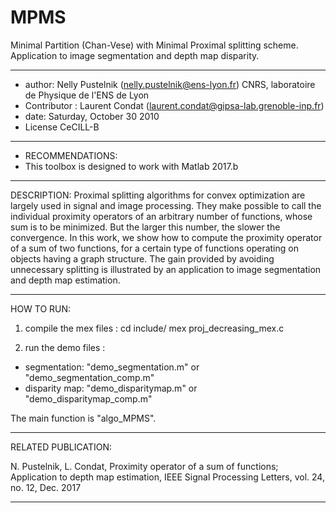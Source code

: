 # MPMS
Minimal Partition (Chan-Vese) with Minimal Proximal splitting scheme. 
Application to image segmentation and depth map disparity. 


***************************************************************************
* author: Nelly Pustelnik   (nelly.pustelnik@ens-lyon.fr) 
CNRS, laboratoire de Physique de l'ENS de Lyon  
* Contributor :  Laurent Condat (laurent.condat@gipsa-lab.grenoble-inp.fr)       
* date: Saturday, October 30 2010        
* License CeCILL-B                                                                            
                                                  

*********************************************************
* RECOMMENDATIONS:                               
* This toolbox is designed to work with Matlab 2017.b  


------------------------------------------------------------------------------------------------------------------------
DESCRIPTION:
Proximal splitting algorithms for convex optimization are largely used in 
signal and image processing. They make possible to call the individual 
proximity operators of an arbitrary number of functions, whose sum is to 
be minimized. But the larger this number, the slower the convergence. 
In this work, we show how to compute the proximity operator of a sum of two
 functions, for a certain type of functions operating on objects having a 
graph structure. The gain provided by avoiding unnecessary splitting is 
illustrated by an application to image segmentation and depth map estimation. 

------------------------------------------------------------------------------------------------------------------------
HOW TO RUN:

 1. compile the mex files :
cd include/
mex proj_decreasing_mex.c


 2. run the demo files :
- segmentation: "demo_segmentation.m" or "demo_segmentation_comp.m" 
- disparity map: "demo_disparitymap.m" or "demo_disparitymap_comp.m" 


The main function is "algo_MPMS".

------------------------------------------------------------------------------------------------------------------------
RELATED PUBLICATION:

N. Pustelnik, L. Condat, Proximity operator of a sum of functions;
Application to depth map estimation, IEEE Signal Processing Letters,
vol. 24, no. 12, Dec. 2017

------------------------------------------------------------------------------------------------------------------------
